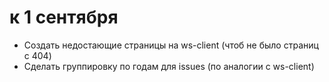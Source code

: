 # к 1 сентября

- Создать недостающие страницы на ws-client (чтоб не было страниц с 404)
- Сделать группировку по годам для issues (по аналогии с ws-client)
